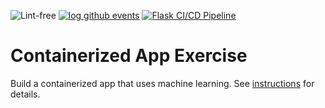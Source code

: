 ![Lint-free](https://github.com/nyu-software-engineering/containerized-app-exercise/actions/workflows/lint.yml/badge.svg)
[![log github events](https://github.com/software-students-spring2024/4-containerized-app-exercise-bzd/actions/workflows/event-logger.yml/badge.svg)](https://github.com/software-students-spring2024/4-containerized-app-exercise-bzd/actions/workflows/event-logger.yml)
[![Flask CI/CD Pipeline](https://github.com/software-students-spring2024/4-containerized-app-exercise-bzd/actions/workflows/cicd.yml/badge.svg)](https://github.com/software-students-spring2024/4-containerized-app-exercise-bzd/actions/workflows/cicd.yml)
# Containerized App Exercise

Build a containerized app that uses machine learning. See [instructions](./instructions.md) for details.
